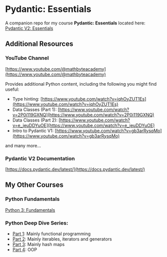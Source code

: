 # Pydantic: Essentials

A companion repo for my course **Pydantic: Essentials** located here:
[Pydantic V2: Essentials](https://www.udemy.com/course/pydantic/?referralCode=581AD0DC27E0E1EDB538)


## Additional Resources

### YouTube Channel
[https://www.youtube.com/@mathbyteacademy](https://www.youtube.com/@mathbyteacademy)

Provides additional Python content, including the following you might find useful:

- Type hinting: [https://www.youtube.com/watch?v=iqhOyZUT1Es](https://www.youtube.com/watch?v=iqhOyZUT1Es)
- Data Classes (Part 1): [https://www.youtube.com/watch?v=2P0i119GXNQ](https://www.youtube.com/watch?v=2P0i119GXNQ)
- Data Classes (Part 2): [https://www.youtube.com/watch?v=e_jeuDDYuOE](https://www.youtube.com/watch?v=e_jeuDDYuOE)
- Intro to Pydantic V1: [https://www.youtube.com/watch?v=gb3arRysqMo](https://www.youtube.com/watch?v=gb3arRysqMo)

and many more...


### Pydantic V2 Documentation
[https://docs.pydantic.dev/latest/](https://docs.pydantic.dev/latest/)

## My Other Courses
### Python Fundamentals
[Python 3: Fundamentals](https://www.udemy.com/course/python3-fundamentals/?referralCode=DA09C6F40CEC38C942F6)

### Python Deep Dive Series:

- [Part 1](https://www.udemy.com/course/python-3-deep-dive-part-1/?referralCode=E46B931C71EE01845062/): Mainly functional programming
- [Part 2](https://www.udemy.com/course/python-3-deep-dive-part-2/?referralCode=3E7AFEF5174F04E5C8D4/): Mainly iterables, iterators and generators
- [Part 3](https://www.udemy.com/course/python-3-deep-dive-part-3/?referralCode=C5B0D9AB965B9BF4C49F/): Mainly hash maps
- [Part 4](https://www.udemy.com/course/python-3-deep-dive-part-4/?referralCode=3BB758BE4C04FB983E6F/): OOP
